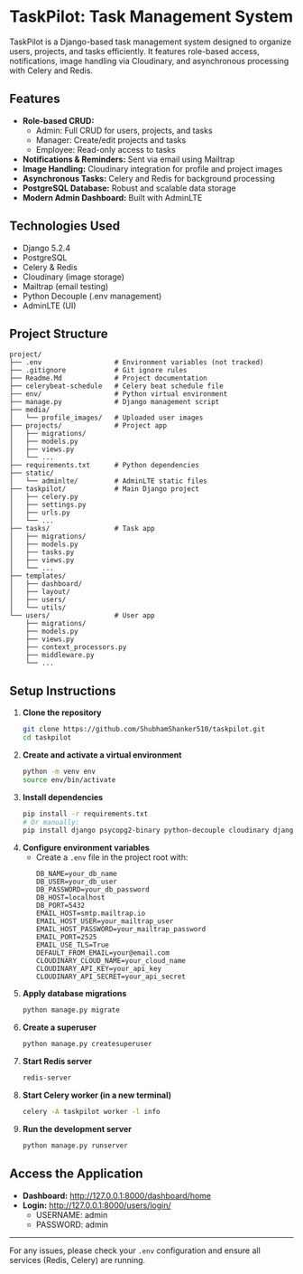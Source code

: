 # TaskPilot: Task Management System

TaskPilot is a Django-based task management system designed to organize users, projects, and tasks efficiently. It features role-based access, notifications, image handling via Cloudinary, and asynchronous processing with Celery and Redis.

## Features

- **Role-based CRUD:**
  - Admin: Full CRUD for users, projects, and tasks
  - Manager: Create/edit projects and tasks
  - Employee: Read-only access to tasks
- **Notifications & Reminders:** Sent via email using Mailtrap
- **Image Handling:** Cloudinary integration for profile and project images
- **Asynchronous Tasks:** Celery and Redis for background processing
- **PostgreSQL Database:** Robust and scalable data storage
- **Modern Admin Dashboard:** Built with AdminLTE

## Technologies Used

- Django 5.2.4
- PostgreSQL
- Celery & Redis
- Cloudinary (image storage)
- Mailtrap (email testing)
- Python Decouple (.env management)
- AdminLTE (UI)

## Project Structure

```
project/
├── .env                  # Environment variables (not tracked)
├── .gitignore            # Git ignore rules
├── Readme.Md             # Project documentation
├── celerybeat-schedule   # Celery beat schedule file
├── env/                  # Python virtual environment
├── manage.py             # Django management script
├── media/
│   └── profile_images/   # Uploaded user images
├── projects/             # Project app
│   ├── migrations/
│   ├── models.py
│   ├── views.py
│   └── ...
├── requirements.txt      # Python dependencies
├── static/
│   └── adminlte/         # AdminLTE static files
├── taskpilot/            # Main Django project
│   ├── celery.py
│   ├── settings.py
│   ├── urls.py
│   └── ...
├── tasks/                # Task app
│   ├── migrations/
│   ├── models.py
│   ├── tasks.py
│   ├── views.py
│   └── ...
├── templates/
│   ├── dashboard/
│   ├── layout/
│   ├── users/
│   └── utils/
└── users/                # User app
    ├── migrations/
    ├── models.py
    ├── views.py
    ├── context_processors.py
    ├── middleware.py
    └── ...
```

## Setup Instructions

1. **Clone the repository**
   ```bash
   git clone https://github.com/ShubhamShanker510/taskpilot.git
   cd taskpilot
   ```
2. **Create and activate a virtual environment**
   ```bash
   python -m venv env
   source env/bin/activate
   ```
3. **Install dependencies**
   ```bash
   pip install -r requirements.txt
   # Or manually:
   pip install django psycopg2-binary python-decouple cloudinary django-cloudinary-storage celery redis
   ```
4. **Configure environment variables**
   - Create a `.env` file in the project root with:
     ```
     DB_NAME=your_db_name
     DB_USER=your_db_user
     DB_PASSWORD=your_db_password
     DB_HOST=localhost
     DB_PORT=5432
     EMAIL_HOST=smtp.mailtrap.io
     EMAIL_HOST_USER=your_mailtrap_user
     EMAIL_HOST_PASSWORD=your_mailtrap_password
     EMAIL_PORT=2525
     EMAIL_USE_TLS=True
     DEFAULT_FROM_EMAIL=your@email.com
     CLOUDINARY_CLOUD_NAME=your_cloud_name
     CLOUDINARY_API_KEY=your_api_key
     CLOUDINARY_API_SECRET=your_api_secret
     ```
5. **Apply database migrations**
   ```bash
   python manage.py migrate
   ```
6. **Create a superuser**
   ```bash
   python manage.py createsuperuser
   ```
7. **Start Redis server**
   ```bash
   redis-server
   ```
8. **Start Celery worker (in a new terminal)**
   ```bash
   celery -A taskpilot worker -l info
   ```
9. **Run the development server**
   ```bash
   python manage.py runserver
   ```

## Access the Application

- **Dashboard:** http://127.0.0.1:8000/dashboard/home
- **Login:** http://127.0.0.1:8000/users/login/
  - USERNAME: admin
  - PASSWORD: admin

---

For any issues, please check your `.env` configuration and ensure all services (Redis, Celery) are running.